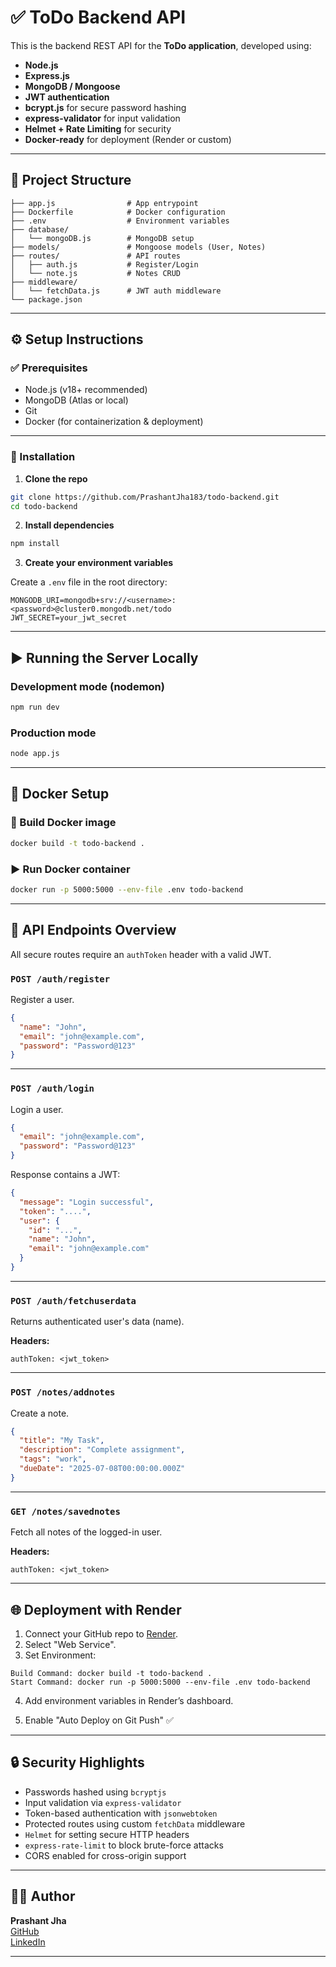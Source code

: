 # ✅ ToDo Backend API

This is the backend REST API for the **ToDo application**, developed using:

- **Node.js**
- **Express.js**
- **MongoDB / Mongoose**
- **JWT authentication**
- **bcrypt.js** for secure password hashing
- **express-validator** for input validation
- **Helmet + Rate Limiting** for security
- **Docker-ready** for deployment (Render or custom)

---

## 📂 Project Structure

```
├── app.js                # App entrypoint
├── Dockerfile            # Docker configuration
├── .env                  # Environment variables
├── database/
│   └── mongoDB.js        # MongoDB setup
├── models/               # Mongoose models (User, Notes)
├── routes/               # API routes
│   ├── auth.js           # Register/Login
│   └── note.js           # Notes CRUD
├── middleware/
│   └── fetchData.js      # JWT auth middleware
└── package.json
```

---

## ⚙️ Setup Instructions

### ✅ Prerequisites

- Node.js (v18+ recommended)
- MongoDB (Atlas or local)
- Git
- Docker (for containerization & deployment)

---

### 🔧 Installation

1. **Clone the repo**

```bash
git clone https://github.com/PrashantJha183/todo-backend.git
cd todo-backend
```

2. **Install dependencies**

```bash
npm install
```

3. **Create your environment variables**

Create a `.env` file in the root directory:

```env
MONGODB_URI=mongodb+srv://<username>:<password>@cluster0.mongodb.net/todo
JWT_SECRET=your_jwt_secret
```

---

## ▶️ Running the Server Locally

### Development mode (nodemon)

```bash
npm run dev
```

### Production mode

```bash
node app.js
```

---

## 🐳 Docker Setup

### 🧱 Build Docker image

```bash
docker build -t todo-backend .
```

### ▶️ Run Docker container

```bash
docker run -p 5000:5000 --env-file .env todo-backend
```

---

## 🔐 API Endpoints Overview

All secure routes require an `authToken` header with a valid JWT.

### `POST /auth/register`

Register a user.

```json
{
  "name": "John",
  "email": "john@example.com",
  "password": "Password@123"
}
```

---

### `POST /auth/login`

Login a user.

```json
{
  "email": "john@example.com",
  "password": "Password@123"
}
```

Response contains a JWT:

```json
{
  "message": "Login successful",
  "token": "....",
  "user": {
    "id": "...",
    "name": "John",
    "email": "john@example.com"
  }
}
```

---

### `POST /auth/fetchuserdata`

Returns authenticated user's data (name).

**Headers:**

```
authToken: <jwt_token>
```

---

### `POST /notes/addnotes`

Create a note.

```json
{
  "title": "My Task",
  "description": "Complete assignment",
  "tags": "work",
  "dueDate": "2025-07-08T00:00:00.000Z"
}
```

---

### `GET /notes/savednotes`

Fetch all notes of the logged-in user.

**Headers:**

```
authToken: <jwt_token>
```

---

## 🌐 Deployment with Render

1. Connect your GitHub repo to [Render](https://render.com).
2. Select "Web Service".
3. Set Environment:

```
Build Command: docker build -t todo-backend .
Start Command: docker run -p 5000:5000 --env-file .env todo-backend
```

4. Add environment variables in Render’s dashboard.

5. Enable "Auto Deploy on Git Push" ✅

---

## 🔒 Security Highlights

- Passwords hashed using `bcryptjs`
- Input validation via `express-validator`
- Token-based authentication with `jsonwebtoken`
- Protected routes using custom `fetchData` middleware
- `Helmet` for setting secure HTTP headers
- `express-rate-limit` to block brute-force attacks
- CORS enabled for cross-origin support

---

## 👨‍💻 Author

**Prashant Jha**  
[GitHub](https://github.com/PrashantJha183)  
[LinkedIn](https://linkedin.com/in/prashantjha183)

---
